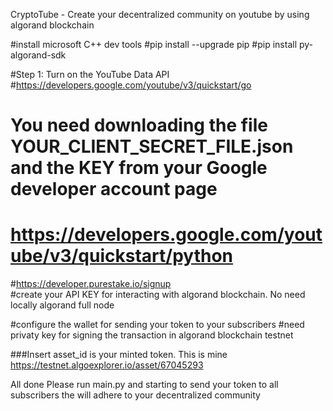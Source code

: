 CryptoTube - Create your decentralized community on youtube by using algorand blockchain

#install microsoft C++ dev tools
#pip install --upgrade pip
#pip install py-algorand-sdk

#Step 1: Turn on the YouTube Data API
#https://developers.google.com/youtube/v3/quickstart/go

# You need downloading the file YOUR_CLIENT_SECRET_FILE.json and the KEY from your Google developer account page
# https://developers.google.com/youtube/v3/quickstart/python

#https://developer.purestake.io/signup  
#create your API KEY for interacting with algorand blockchain. No need locally algorand full node

#configure the wallet for sending your token to your subscribers
#need privaty key for signing the transaction in algorand blockchain testnet

###Insert asset_id is your minted token. This is mine https://testnet.algoexplorer.io/asset/67045293

All done
Please run main.py and starting to send your token to all subscribers the will adhere to your decentralized community